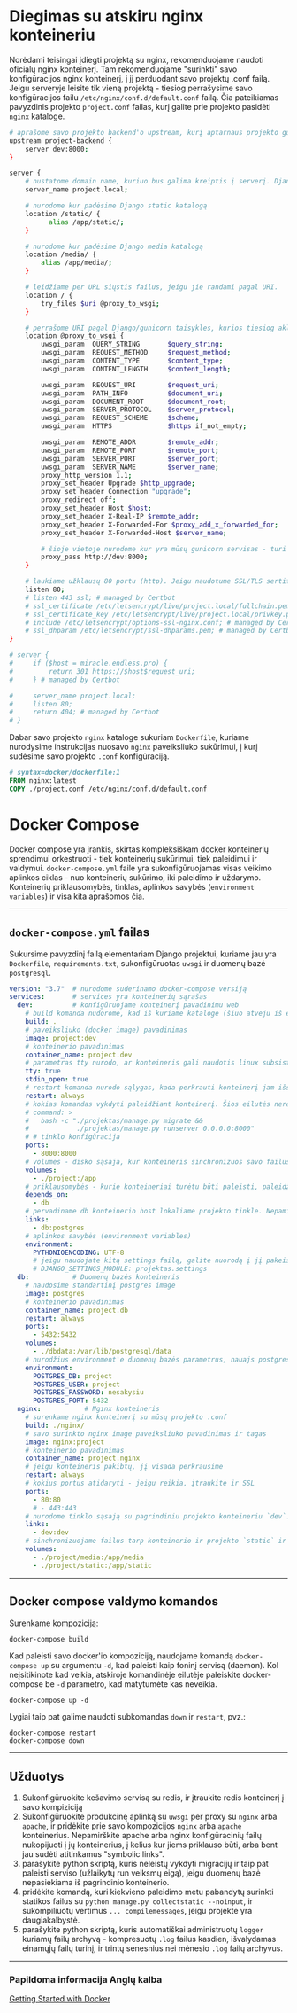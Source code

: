 # Diegimas su atskiru nginx konteineriu

Norėdami teisingai įdiegti projektą su nginx, rekomenduojame naudoti oficialų nginx konteinerį. Tam rekomenduojame "surinkti" savo konfigūracijos nginx konteinerį, į jį perduodant savo projektų .conf failą. Jeigu serveryje leisite tik vieną projektą - tiesiog perrašysime savo konfigūracijos failu `/etc/nginx/conf.d/default.conf` failą. Čia pateikiamas pavyzdinis projekto `project.conf` failas, kurį galite prie projekto pasidėti `nginx` kataloge.

``` sh
# aprašome savo projekto backend'o upstream, kurį aptarnaus projekto gunicorn. Čia host turi sutapti su vėliau konfigūruojamu docker-compose python konteinerio sufiksu, kuris šio kurso atveju nustatytas kaip `dev`:
upstream project-backend {
    server dev:8000;
}

server {
    # nustatome domain name, kuriuo bus galima kreiptis į serverį. Django settings ALLOWED_HOSTS sąraše turi būti įtrauktas šis domenas.
    server_name project.local;

    # nurodome kur padėsime Django static katalogą
    location /static/ {
	      alias /app/static/;
    }

    # nurodome kur padėsime Django media katalogą
    location /media/ {
        alias /app/media/;
    }

    # leidžiame per URL siųstis failus, jeigu jie randami pagal URI.
    location / {
        try_files $uri @proxy_to_wsgi;
    }

    # perrašome URI pagal Django/gunicorn taisykles, kurios tiesiog aklai nukopijuotos nuo Django rekomendacijų.
    location @proxy_to_wsgi {
        uwsgi_param  QUERY_STRING       $query_string;
        uwsgi_param  REQUEST_METHOD     $request_method;
        uwsgi_param  CONTENT_TYPE       $content_type;
        uwsgi_param  CONTENT_LENGTH     $content_length;

        uwsgi_param  REQUEST_URI        $request_uri;
        uwsgi_param  PATH_INFO          $document_uri;
        uwsgi_param  DOCUMENT_ROOT      $document_root;
        uwsgi_param  SERVER_PROTOCOL    $server_protocol;
        uwsgi_param  REQUEST_SCHEME     $scheme;
        uwsgi_param  HTTPS              $https if_not_empty;

        uwsgi_param  REMOTE_ADDR        $remote_addr;
        uwsgi_param  REMOTE_PORT        $remote_port;
        uwsgi_param  SERVER_PORT        $server_port;
        uwsgi_param  SERVER_NAME        $server_name;
        proxy_http_version 1.1;
        proxy_set_header Upgrade $http_upgrade;
        proxy_set_header Connection "upgrade";
        proxy_redirect off;
        proxy_set_header Host $host;
        proxy_set_header X-Real-IP $remote_addr;
        proxy_set_header X-Forwarded-For $proxy_add_x_forwarded_for;
        proxy_set_header X-Forwarded-Host $server_name;

        # šioje vietoje nurodome kur yra mūsų gunicorn servisas - turi sutapti su upstream
        proxy_pass http://dev:8000;
    }

    # laukiame užklausų 80 portu (http). Jeigu naudotume SSL/TLS sertifikatą, jį sukonfigūruotume 443 porte su `ssl` sufiksu ir nurodytume kur ieškoti sertifikatų - pavyzdys žemiau. 
    listen 80;
    # listen 443 ssl; # managed by Certbot
    # ssl_certificate /etc/letsencrypt/live/project.local/fullchain.pem; # managed by Certbot
    # ssl_certificate_key /etc/letsencrypt/live/project.local/privkey.pem; # managed by Certbot
    # include /etc/letsencrypt/options-ssl-nginx.conf; # managed by Certbot
    # ssl_dhparam /etc/letsencrypt/ssl-dhparams.pem; # managed by Certbot
}

# server {
#     if ($host = miracle.endless.pro) {
#         return 301 https://$host$request_uri;
#     } # managed by Certbot

#     server_name project.local;
#     listen 80;
#     return 404; # managed by Certbot
# }
```

Dabar savo projekto `nginx` kataloge sukuriam `Dockerfile`, kuriame nurodysime instrukcijas nuosavo `nginx` paveiksliuko sukūrimui, į kurį sudėsime savo projekto `.conf` konfigūraciją.

``` Dockerfile
# syntax=docker/dockerfile:1
FROM nginx:latest
COPY ./project.conf /etc/nginx/conf.d/default.conf
```

# Docker Compose

Docker compose yra įrankis, skirtas kompleksiškam docker konteinerių sprendimui orkestruoti - tiek konteinerių sukūrimui, tiek paleidimui ir valdymui. `docker-compose.yml` faile yra sukonfigūruojamas visas veikimo aplinkos ciklas - nuo konteinerių sukūrimo, iki paleidimo ir uždarymo. Konteinerių priklausomybės, tinklas, aplinkos savybės (`environment variables`) ir visa kita aprašomos čia.

---
## `docker-compose.yml` failas

Sukursime pavyzdinį failą elementariam Django projektui, kuriame jau yra `Dockerfile`, `requirements.txt`, sukonfigūruotas `uwsgi` ir duomenų bazė `postgresql`.

``` yml
version: "3.7"  # nurodome suderinamo docker-compose versiją
services:       # services yra konteinerių sąrašas
  dev:          # konfigūruojame konteinerį pavadinimu web
    # build komanda nudorome, kad iš kuriame kataloge (šiuo atveju iš esančio katalogo, .) esančio Dockerfile statyti konteinerį
    build: .
    # paveiksliuko (docker image) pavadinimas
    image: project:dev
    # konteinerio pavadinimas
    container_name: project.dev
    # parametras tty nurodo, ar konteineris gali naudotis linux subsistemos serijinės sąsajos TeleTYpewriter savybėmis, kurių iš esmės reikia komandinei eilutei funkcionuoti. Tuo pačiu atidarom ir stdin - komandinės eilutės įvedimo funkciją, kurią gali tekti prireikti naudoti pvz. su python input() funkcija.
    tty: true
    stdin_open: true
    # restart komanda nurodo sąlygas, kada perkrauti konteinerį jam išsijungus. Produkcinėje aplinkoje tai turėtų būti always. 
    restart: always
    # kokias komandas vykdyti paleidžiant konteinerį. Šios eilutės nereikia, jeigu Dockerfile yra COMMAND.
    # command: >
    #   bash -c "./projektas/manage.py migrate &&
    #            ./projektas/manage.py runserver 0.0.0.0:8000"
    # # tinklo konfigūracija
    ports:
      - 8000:8000
    # volumes - disko sąsaja, kur konteineris sinchronizuos savo failus su realiais diske esančiais failais. Šių failų nereikės kopijuoti su cp. Taip pat panašiai sinchronizuosime ir `static` bei `media` katalogus su nginx konteineriu.
    volumes:
      - ./project:/app
    # priklausomybės - kurie konteineriai turėtu būti paleisti, paleidžiant šį konteinerį.
    depends_on:
      - db
    # pervadiname db konteinerio host lokaliame projekto tinkle. Nepamirškite duomenų bazės konfigūracijos faile nurodyti `host=postgres` vietoj `host=localhost`
    links:
      - db:postgres
    # aplinkos savybės (environment variables)
    environment:
      PYTHONIOENCODING: UTF-8
      # jeigu naudojate kitą settings failą, galite nuorodą į jį pakeisti čia.
      # DJANGO_SETTINGS_MODULE: projektas.settings
  db:           # Duomenų bazės konteineris
    # naudosime standartinį postgres image
    image: postgres
    # konteinerio pavadinimas
    container_name: project.db
    restart: always
    ports:
      - 5432:5432
    volumes:
      - ./dbdata:/var/lib/postgresql/data
    # nurodžius environment'e duomenų bazės parametrus, nauajs postgres konteineris šiais kredencialais sukurs tuščią duomenų bazę. Produkcinėje aplinkoje siūlytume nenurodyti, arba pakeisti čia nustatytus.
    environment:
      POSTGRES_DB: project
      POSTGRES_USER: project
      POSTGRES_PASSWORD: nesakysiu
      POSTGRES_PORT: 5432
  nginx:           # Nginx konteineris
    # surenkame nginx konteinerį su mūsų projekto .conf
    build: ./nginx/
    # savo surinkto nginx image paveiksliuko pavadinimas ir tagas
    image: nginx:project
    # konteinerio pavadinimas
    container_name: project.nginx
    # jeigu konteineris pakibtų, jį visada perkrausime
    restart: always
    # kokius portus atidaryti - jeigu reikia, įtraukite ir SSL
    ports:
      - 80:80
      # - 443:443
    # nurodome tinklo sąsają su pagrindiniu projekto konteineriu `dev`.
    links:
      - dev:dev
    # sinchronizuojame failus tarp konteinerio ir projekto `static` ir `media` katalogų. Šiuo atveju, netgi padarius `python manage.py collectstatic` iš projekto `dev` konteinerio, `nginx` konteineryje atitinkami failai taip pat atsinaujins.
    volumes:
      - ./project/media:/app/media
      - ./project/static:/app/static
```

---
## Docker compose valdymo komandos

Surenkame kompoziciją:
``` bash
docker-compose build
```

Kad paleisti savo docker'io kompoziciją, naudojame komandą `docker-compose up` su argumentu `-d`, kad paleisti kaip foninį servisą (daemon). Kol neįsitikinote kad veikia,  atskiroje komandinėje eilutėje paleiskite docker-compose be `-d` parametro, kad matytumėte kas neveikia.
```
docker-compose up -d
```

Lygiai taip pat galime naudoti subkomandas `down` ir `restart`, pvz.:
```
docker-compose restart
docker-compose down
```

---
## Užduotys

1. Sukonfigūruokite kešavimo servisą su redis, ir įtraukite redis konteinerį į savo kompiziciją
1. Sukonfigūruokite produkcinę aplinką su `uwsgi` per proxy su `nginx` arba `apache`, ir pridėkite prie savo kompozicijos `nginx` arba `apache` konteinerius. Nepamirškite apache arba nginx konfigūracinių failų nukopijuoti į jų konteinerius, į kelius kur jiems priklauso būti, arba bent jau sudėti atitinkamus "symbolic links".
1. parašykite python skriptą, kuris neleistų vykdyti migracijų ir taip pat paleisti serviso (užlaikytų run veiksmų eigą), jeigu duomenų bazė nepasiekiama iš pagrindinio konteinerio.
1. pridėkite komandą, kuri kiekvieno paleidimo metu pabandytų surinkti statikos failus su `python manage.py collectstatic --noinput`, ir sukompiliuotų vertimus `... compilemessages`, jeigu projekte yra daugiakalbystė.
1. parašykite python skriptą, kuris automatiškai administruotų `logger` kuriamų failų archyvą - kompresuotų `.log` failus kasdien, išvalydamas einamųjų failų turinį, ir trintų senesnius nei mėnesio `.log` failų archyvus.

---
### Papildoma informacija Anglų kalba
[Getting Started with Docker](https://docs.docker.com/get-started/)
